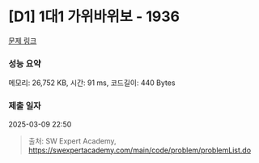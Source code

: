 # [D1] 1대1 가위바위보 - 1936 

[문제 링크](https://swexpertacademy.com/main/code/problem/problemDetail.do?contestProbId=AV5PjKXKALcDFAUq) 

### 성능 요약

메모리: 26,752 KB, 시간: 91 ms, 코드길이: 440 Bytes

### 제출 일자

2025-03-09 22:50



> 출처: SW Expert Academy, https://swexpertacademy.com/main/code/problem/problemList.do